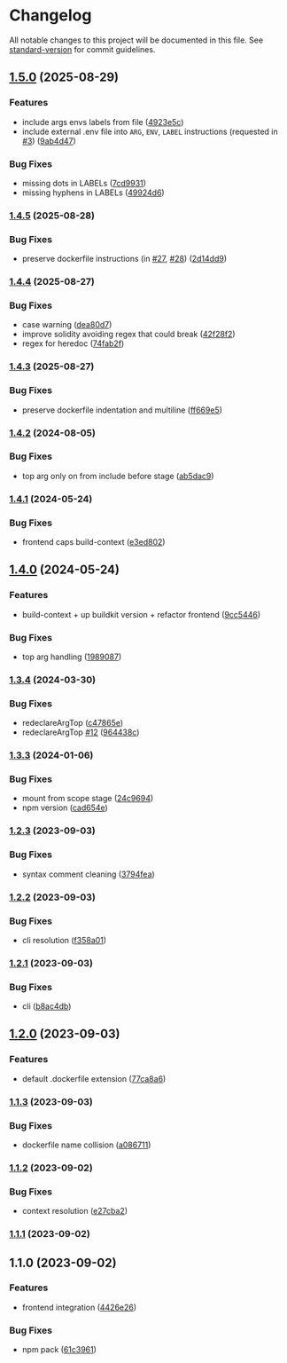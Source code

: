 # Changelog

All notable changes to this project will be documented in this file. See [standard-version](https://github.com/conventional-changelog/standard-version) for commit guidelines.

## [1.5.0](https://codeberg.org/devthefuture/dockerfile-x/compare/v1.4.5...v1.5.0) (2025-08-29)


### Features

* include args envs labels from file ([4923e5c](https://codeberg.org/devthefuture/dockerfile-x/commit/4923e5ce4941e9a677c96b8f3f7ed56230d158b4))
* include external .env  file into `ARG`, `ENV`, `LABEL` instructions (requested in [#3](https://codeberg.org/devthefuture/dockerfile-x/issues/3)) ([9ab4d47](https://codeberg.org/devthefuture/dockerfile-x/commit/9ab4d47628b52e5976a9353740901a6a089f0a23))


### Bug Fixes

* missing dots in LABELs ([7cd9931](https://codeberg.org/devthefuture/dockerfile-x/commit/7cd99317da1e8aa4fa4f754d81fad1828f65a050))
* missing hyphens in LABELs ([49924d6](https://codeberg.org/devthefuture/dockerfile-x/commit/49924d6b33b21517c2192143adc44616aeb6d85f))

### [1.4.5](https://codeberg.org/devthefuture/dockerfile-x/compare/v1.4.4...v1.4.5) (2025-08-28)


### Bug Fixes

* preserve dockerfile instructions (in [#27](https://codeberg.org/devthefuture/dockerfile-x/issues/27), [#28](https://codeberg.org/devthefuture/dockerfile-x/issues/28)) ([2d14dd9](https://codeberg.org/devthefuture/dockerfile-x/commit/2d14dd92e73def443f8d6f5dc69b779f837a9925))

### [1.4.4](https://codeberg.org/devthefuture/dockerfile-x/compare/v1.4.3...v1.4.4) (2025-08-27)


### Bug Fixes

* case warning ([dea80d7](https://codeberg.org/devthefuture/dockerfile-x/commit/dea80d7877ceb050cddaee5c784540d1856a4f9b))
* improve solidity avoiding regex that could break ([42f28f2](https://codeberg.org/devthefuture/dockerfile-x/commit/42f28f2e48f6a02682163c8362428793af7dbc7e))
* regex for heredoc ([74fab2f](https://codeberg.org/devthefuture/dockerfile-x/commit/74fab2f8e98ad5734879af0190d6147c154d6df2))

### [1.4.3](https://codeberg.org/devthefuture/dockerfile-x/compare/v1.4.2...v1.4.3) (2025-08-27)


### Bug Fixes

* preserve dockerfile indentation and multiline ([ff669e5](https://codeberg.org/devthefuture/dockerfile-x/commit/ff669e5b419c74cf5950562fa723f0d607ef972a))

### [1.4.2](https://codeberg.org/devthefuture/dockerfile-x/compare/v1.4.1...v1.4.2) (2024-08-05)


### Bug Fixes

* top arg only on from include before stage ([ab5dac9](https://codeberg.org/devthefuture/dockerfile-x/commit/ab5dac9f09d2722d9c3c60eca9b5208ade82cc1c))

### [1.4.1](https://codeberg.org/devthefuture/dockerfile-x/compare/v1.4.0...v1.4.1) (2024-05-24)


### Bug Fixes

* frontend caps build-context ([e3ed802](https://codeberg.org/devthefuture/dockerfile-x/commit/e3ed802e8010c2beccb4b536ce623bb9c507fbbe))

## [1.4.0](https://codeberg.org/devthefuture/dockerfile-x/compare/v1.3.4...v1.4.0) (2024-05-24)


### Features

* build-context + up buildkit version + refactor frontend ([9cc5446](https://codeberg.org/devthefuture/dockerfile-x/commit/9cc544658bb1f39d592df1d4b4ef5583392b159c))


### Bug Fixes

* top arg handling ([1989087](https://codeberg.org/devthefuture/dockerfile-x/commit/19890870967b384b9b30e5638718c1d5dc764dab))

### [1.3.4](https://codeberg.org/devthefuture/dockerfile-x/compare/v1.3.3...v1.3.4) (2024-03-30)


### Bug Fixes

* redeclareArgTop ([c47865e](https://codeberg.org/devthefuture/dockerfile-x/commit/c47865e64d0c008373776edd7a757569e1a55403))
* redeclareArgTop [#12](https://codeberg.org/devthefuture/dockerfile-x/issues/12) ([964438c](https://codeberg.org/devthefuture/dockerfile-x/commit/964438c0781ade1278a9fccbca7106ba91722d55))

### [1.3.3](https://codeberg.org/devthefuture/dockerfile-x/compare/v1.3.2...v1.3.3) (2024-01-06)


### Bug Fixes

* mount from scope stage ([24c9694](https://codeberg.org/devthefuture/dockerfile-x/commit/24c96945abb71076ea2c400491946c0f417a7cfb))
* npm version ([cad654e](https://codeberg.org/devthefuture/dockerfile-x/commit/cad654e2ed319a7471788ac75d70320e88d6328c))

### [1.2.3](https://codeberg.org/devthefuture/dockerfile-x/compare/v1.2.2...v1.2.3) (2023-09-03)


### Bug Fixes

* syntax comment cleaning ([3794fea](https://codeberg.org/devthefuture/dockerfile-x/commit/3794fea0beebf2df0c9a2d7a123bb0942ef0c4f1))

### [1.2.2](https://codeberg.org/devthefuture/dockerfile-x/compare/v1.2.1...v1.2.2) (2023-09-03)


### Bug Fixes

* cli resolution ([f358a01](https://codeberg.org/devthefuture/dockerfile-x/commit/f358a0198d4628302d32628edb23baa65bce5458))

### [1.2.1](https://codeberg.org/devthefuture/dockerfile-x/compare/v1.2.0...v1.2.1) (2023-09-03)


### Bug Fixes

* cli ([b8ac4db](https://codeberg.org/devthefuture/dockerfile-x/commit/b8ac4dbd239fe8935b7df8db1b2f54787b23e380))

## [1.2.0](https://codeberg.org/devthefuture/dockerfile-x/compare/v1.1.3...v1.2.0) (2023-09-03)


### Features

* default .dockerfile extension ([77ca8a6](https://codeberg.org/devthefuture/dockerfile-x/commit/77ca8a6e60d601aa03e59186e186082f3d9a90c9))

### [1.1.3](https://codeberg.org/devthefuture/dockerfile-x/compare/v1.1.2...v1.1.3) (2023-09-03)


### Bug Fixes

* dockerfile name collision ([a086711](https://codeberg.org/devthefuture/dockerfile-x/commit/a0867112896fcdc2135f11c02c15ac7959667947))

### [1.1.2](https://codeberg.org/devthefuture/dockerfile-x/compare/v1.1.1...v1.1.2) (2023-09-02)


### Bug Fixes

* context resolution ([e27cba2](https://codeberg.org/devthefuture/dockerfile-x/commit/e27cba255f9ee917e2d9122c6573a77d4d96aec3))

### [1.1.1](https://codeberg.org/devthefuture/dockerfile-x/compare/v1.1.0...v1.1.1) (2023-09-02)

## 1.1.0 (2023-09-02)


### Features

* frontend integration ([4426e26](https://codeberg.org/devthefuture/dockerfile-x/commit/4426e2640d5e6e942ddc8ca40a0edb79ef79ac4a))


### Bug Fixes

* npm pack ([61c3961](https://codeberg.org/devthefuture/dockerfile-x/commit/61c3961bac1c7218ae7517872ce74a9d716f4416))
